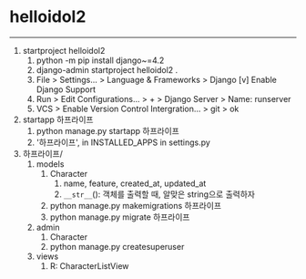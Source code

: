 # helloidol2
---

1. startproject helloidol2
   1. python -m pip install django~=4.2
   2. django-admin startproject helloidol2 .
   3. File > Settings... > Language & Frameworks > Django
      [v] Enable Django Support
   4. Run > Edit Configurations... > + > Django Server > Name: runserver
   5. VCS > Enable Version Control Intergration... > git > ok
2. startapp 하프라이프
   1. python manage.py startapp 하프라이프
   2. '하프라이프', in INSTALLED_APPS in settings.py
3. 하프라이프/
   1. models
      1. Character
         1. name, feature, created_at, updated_at
         2. `__str__`(): 객체를 출력할 때, 알맞은 string으로 출력하자
      2. python manage.py makemigrations 하프라이프
      3. python manage.py migrate 하프라이프
   2. admin
      1. Character
      2. python manage.py createsuperuser
   3. views
      1. R: CharacterListView